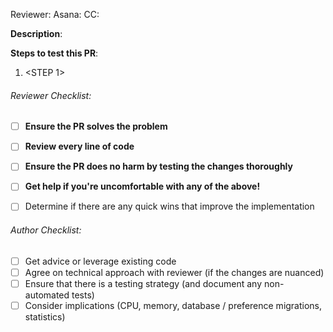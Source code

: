 <!--
Note: This checklist is a reminder of our shared engineering expectations. Feel free to change it, though reviewer and all items in bold are required.
-->

Reviewer:
Asana:
CC:

**Description**:


**Steps to test this PR**:
1. <STEP 1>


###### Reviewer Checklist:
- [ ] **Ensure the PR solves the problem**
- [ ] **Review every line of code**
- [ ] **Ensure the PR does no harm by testing the changes thoroughly**
- [ ] **Get help if you're uncomfortable with any of the above!**
- [ ] Determine if there are any quick wins that improve the implementation


###### Author Checklist:
- [ ] Get advice or leverage existing code
- [ ] Agree on technical approach with reviewer (if the changes are nuanced)
- [ ] Ensure that there is a testing strategy (and document any non-automated tests)
- [ ] Consider implications (CPU, memory, database / preference migrations, statistics)